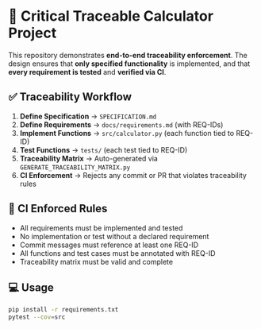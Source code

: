 # 🚀 Critical Traceable Calculator Project

This repository demonstrates **end-to-end traceability enforcement**. The design ensures that **only specified functionality** is implemented, and that **every requirement is tested** and **verified via CI**.

## ✅ Traceability Workflow

1. **Define Specification** → `SPECIFICATION.md`
2. **Define Requirements** → `docs/requirements.md` (with REQ-IDs)
3. **Implement Functions** → `src/calculator.py` (each function tied to REQ-ID)
4. **Test Functions** → `tests/` (each test tied to REQ-ID)
5. **Traceability Matrix** → Auto-generated via `GENERATE_TRACEABILITY_MATRIX.py`
6. **CI Enforcement** → Rejects any commit or PR that violates traceability rules

## 🧪 CI Enforced Rules

- All requirements must be implemented and tested
- No implementation or test without a declared requirement
- Commit messages must reference at least one REQ-ID
- All functions and test cases must be annotated with REQ-ID
- Traceability matrix must be valid and complete

## 💻 Usage

```bash
pip install -r requirements.txt
pytest --cov=src
```
